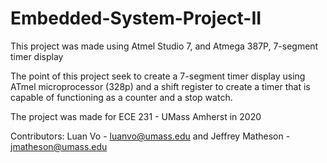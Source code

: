 # Embedded-System-Project-II
This project was made using Atmel Studio 7, and Atmega 387P, 7-segment timer display

The point of this project seek to create a 7-segment timer display using ATmel microprocessor (328p) and a shift register to create a timer that is capable of functioning as a counter and a stop watch. 

The project was made for ECE 231 - UMass Amherst in 2020

Contributors: Luan Vo - luanvo@umass.edu and Jeffrey Matheson - jmatheson@umass.edu

